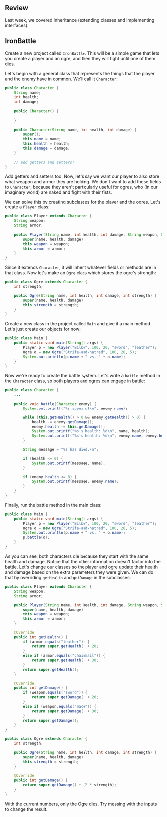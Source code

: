 ## Review

Last week, we covered inheritance (extending classes and implementing interfaces).

## IronBattle

Create a new project called `IronBattle`. This will be a simple game that lets you create a player and an ogre, and then they will fight until one of them dies.

Let's begin with a general class that represents the things that the player and the enemy have in common. We'll call it `Character`:

```java
public class Character {
    String name;
    int health;
    int damage;
    
    public Character() {
    	
    }
    
    public Character(String name, int health, int damage) {
        super();
        this.name = name;
        this.health = health;
        this.damage = damage;
    }
    
    // add getters and setters!
}
```

Add getters and setters too. Now, let's say we want our player to also store what weapon and armor they are holding. We don't want to add these fields to `Character`, because they aren't particularly useful for ogres, who (in our imaginary world) are naked and fight with their fists.

We can solve this by creating subclasses for the player and the ogres. Let's create a `Player` class:

```java
public class Player extends Character {
    String weapon;
    String armor;
    
	public Player(String name, int health, int damage, String weapon, String armor) {
		super(name, health, damage);
		this.weapon = weapon;
		this.armor = armor;
	}
}
```

Since it extends `Character`, it will inherit whatever fields or methods are in that class. Now let's make an `Ogre` class which stores the ogre's strength:

```java
public class Ogre extends Character {
	int strength;

	public Ogre(String name, int health, int damage, int strength) {
		super(name, health, damage);
		this.strength = strength;
	}
}
```

Create a new class in the project called `Main` and give it a main method. Let's just create our objects for now:

```java
public class Main {
	public static void main(String[] args) {
		Player p = new Player("Bilbo", 100, 20, "sword", "leather");
		Ogre o = new Ogre("Strife-and-hatred", 100, 20, 5);
		System.out.println(p.name + " vs. " + o.name);
	}
}
```

Now we're ready to create the battle system. Let's write a `battle` method in the `Character` class, so both players and ogres can engage in battle:

```java
public class Character {
    ...
	
    public void battle(Character enemy) {
        System.out.printf("%s appears!\n", enemy.name);

        while (this.getHealth() > 0 && enemy.getHealth() > 0) {
            health -= enemy.getDamage();
            enemy.health -= this.getDamage();
            System.out.printf("%s's health: %d\n", name, health);
            System.out.printf("%s's health: %d\n", enemy.name, enemy.health);
        }

        String message = "%s has died.\n";

        if (health <= 0) {
            System.out.printf(message, name);
        }

        if (enemy.health <= 0) {
            System.out.printf(message, enemy.name);
        }
    }
}
```

Finally, run the battle method in the main class:

```java
public class Main {
	public static void main(String[] args) {
		Player p = new Player("Bilbo", 100, 20, "sword", "leather");
		Ogre o = new Ogre("Strife-and-hatred", 100, 20, 5);
		System.out.println(p.name + " vs. " + o.name);
		p.battle(o);
	}
}
```

As you can see, both characters die because they start with the same health and damage. Notice that the other information doesn't factor into the battle. Let's change our classes so the player and ogre update their health and damage based on the extra parameters they were given. We can do that by overriding `getHealth` and `getDamage` in the subclasses:

```java
public class Player extends Character {
    String weapon;
    String armor;
    
	public Player(String name, int health, int damage, String weapon, String armor) {
		super(name, health, damage);
		this.weapon = weapon;
		this.armor = armor;
	}

	@Override
	public int getHealth() {
		if (armor.equals("leather")) {
			return super.getHealth() + 20;
		}
		else if (armor.equals("chainmail")) {
			return super.getHealth() + 30;
		}
		return super.getHealth();
	}

	@Override
	public int getDamage() {
		if (weapon.equals("sword")) {
			return super.getDamage() + 20;
		}
		else if (weapon.equals("mace")) {
			return super.getDamage() + 30;
		}
		return super.getDamage();
	}
}
```

```java
public class Ogre extends Character {
	int strength;

	public Ogre(String name, int health, int damage, int strength) {
		super(name, health, damage);
		this.strength = strength;
	}
	
	@Override
	public int getDamage() {
		return super.getDamage() + (2 * strength);
	}
}
```

With the current numbers, only the Ogre dies. Try messing with the inputs to change the result.
